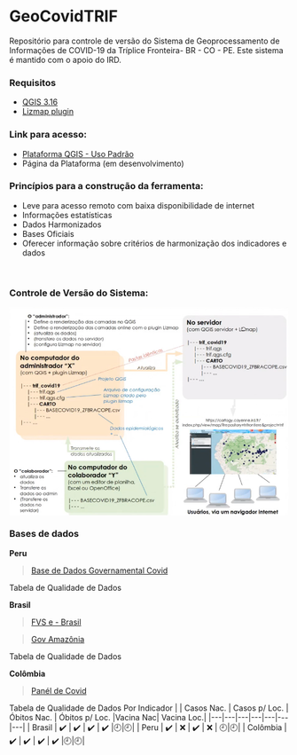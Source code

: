 # GeoCovidTRIF
Repositório para controle de versão do Sistema de Geoprocessamento de Informações de COVID-19 da Tríplice Fronteira- BR - CO - PE. Este sistema é mantido com o apoio do IRD.

### Requisitos
- [QGIS 3.16](https://www.qgis.org/pt_BR/site/forusers/download.html)
- [Lizmap plugin](https://github.com/3liz/lizmap-plugin)

### Link para acesso:
- [Plataforma QGIS - Uso Padrão](https://cartogy.cayenne.ird.fr/index.php/view/map/?repository=trifrontiere&project=trif)
- Página da Plataforma (em desenvolvimento)

### Princípios para a construção da ferramenta: 
- Leve para acesso remoto com baixa disponibilidade de internet
- Informações estatísticas
- Dados Harmonizados
- Bases Oficiais
- Oferecer informação sobre critérios de harmonização dos indicadores e dados

<br />

### Controle de Versão do Sistema:

<img align="center" alt="System Version Control" width="1800px" src="https://github.com/lucas-althoff/GeoCovidTRIF/blob/main/ADM_GeoCovidTRIF.PNG" />

<br />

### Bases de dados

**Peru**
> [Base de Dados Governamental Covid](https://www.diresaloreto.gob.pe/covid)

Tabela de Qualidade de Dados


**Brasil**
> [FVS e - Brasil](http://www.fvs.am.gov.br/transparenciacovid19_dadosepidemiologicos)

> [Gov Amazônia](http://www.saude.am.gov.br/painel/corona/)

Tabela de Qualidade de Dados


**Colômbia** 
> [Panél de Covid](https://app.powerbi.com/view?r=eyJrIjoiMjBjZWNlOGUtNzc1Yi00NjVkLTkyMjktOTJmMGU3YTU2Nzk4IiwidCI6ImE2MmQ2YzdiLTlmNTktNDQ2OS05MzU5LTM1MzcxNDc1OTRiYiIsImMiOjR9&pageName=ReportSection0c50ea3406afe4407370)
 
Tabela de Qualidade de Dados Por Indicador
|   | Casos Nac.  | Casos p/ Loc.  | Óbitos Nac.  | Óbitos p/ Loc. |Vacina Nac| Vacina Loc.|
|---|---|---|---|---|---|---|
| Brasil  |  :heavy_check_mark: | :heavy_check_mark:  | :heavy_check_mark:  |  :heavy_check_mark: |:clock9:|:clock9:|
| Peru  |  :heavy_check_mark: | :x:  | :heavy_check_mark:  | :x: | :clock9:|:clock9:|
| Colômbia  |  :heavy_check_mark: | :heavy_check_mark:  |  :heavy_check_mark: |  :heavy_check_mark: |:clock9:|:clock9:|

